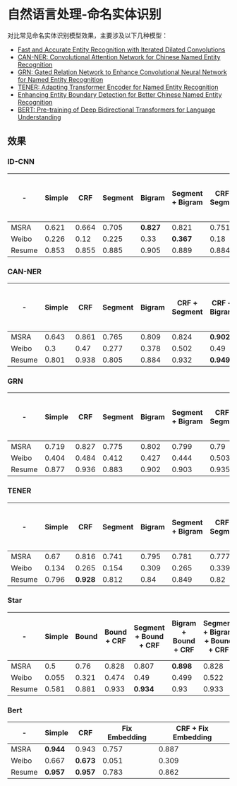 # 自然语言处理-命名实体识别

对比常见命名实体识别模型效果，主要涉及以下几种模型：

- [Fast and Accurate Entity Recognition with Iterated Dilated Convolutions](https://arxiv.org/pdf/1702.02098.pdf)
- [CAN-NER: Convolutional Attention Network for Chinese Named Entity Recognition](https://arxiv.org/pdf/1904.02141.pdf)
- [GRN: Gated Relation Network to Enhance Convolutional Neural Network for Named Entity Recognition](https://arxiv.org/pdf/1907.05611.pdf)
- [TENER: Adapting Transformer Encoder for Named Entity Recognition](https://arxiv.org/pdf/1911.04474.pdf)
- [Enhancing Entity Boundary Detection for Better Chinese Named Entity Recognition](https://aclanthology.org/2021.acl-short.4.pdf)
- [BERT: Pre-training of Deep Bidirectional Transformers for Language Understanding](https://arxiv.org/abs/1810.04805)

## 效果

### ID-CNN

|-|Simple|CRF|Segment|Bigram|Segment + Bigram|CRF + Segment|CRF + Bigram|CRF + Segment + Bigram|CRF + Segment + Bigram + Fix Embedding|
|----|----|----|----|----|----|----|----|----|----|
|MSRA|0.621|0.664|0.705|<b>0.827</b>|0.821|0.751|0.817|0.797|0.683|
|Weibo|0.226|0.12|0.225|0.33|<b>0.367</b>|0.18|0.347|0.305|0.295|
|Resume|0.853|0.855|0.885|0.905|0.889|0.884|0.914|<b>0.921</b>|0.91|

### CAN-NER

|-|Simple|CRF|Segment|Bigram|CRF + Segment|CRF + Bigram|CRF + Segment + Bigram|CRF + Segment + Bigram + RNN|CRF + Segment + Bigram + Fix Embedding|CRF + Segment + Bigram + RNN + Fix Embedding|
|----|----|----|----|----|----|----|----|----|----|----|
|MSRA|0.643|0.861|0.765|0.809|0.824|<b>0.902</b>|0.834|0.839|0.84|0.835|
|Weibo|0.3|0.47|0.277|0.378|0.502|0.49|0.525|0.527|<b>0.528</b>|<b>0.528</b>|
|Resume|0.801|0.938|0.805|0.884|0.932|<b>0.949</b>|0.943|0.937|0.941|0.944|

### GRN

|-|Simple|CRF|Segment|Bigram|Segment + Bigram|CRF + Segment|CRF + Bigram|CRF + Segment + Bigram|CRF + Segment + Bigram + Fix Embedding|
|----|----|----|----|----|----|----|----|----|----|
|MSRA|0.719|0.827|0.775|0.802|0.799|0.79|<b>0.876</b>|0.819|0.822|
|Weibo|0.404|0.484|0.412|0.427|0.444|0.503|0.512|0.536|<b>0.54</b>|
|Resume|0.877|0.936|0.883|0.902|0.903|0.935|0.941|0.942|<b>0.943</b>|

### TENER

|-|Simple|CRF|Segment|Bigram|Segment + Bigram|CRF + Segment|CRF + Bigram|CRF + Segment + Bigram|CRF + Segment + Bigram + Fix Embedding|
|----|----|----|----|----|----|----|----|----|----|
|MSRA|0.67|0.816|0.741|0.795|0.781|0.777|<b>0.876</b>|0.807|0.81|
|Weibo|0.134|0.265|0.154|0.309|0.265|0.339|0|0.235|<b>0.387</b>|
|Resume|0.796|<b>0.928</b>|0.812|0.84|0.849|0.82|0.777|0.891|0.861|

### Star

|-|Simple|Bound|Bound + CRF|Segment + Bound + CRF|Bigram + Bound + CRF|Segment + Bigram + Bound + CRF|Segment + Bigram + Bound + CRF + Fix Embedding|
|----|----|----|----|----|----|----|----|
|MSRA|0.5|0.76|0.828|0.807|<b>0.898</b>|0.828|0.83|
|Weibo|0.055|0.321|0.474|0.49|0.499|0.522|<b>0.528</b>|
|Resume|0.581|0.881|0.933|<b>0.934</b>|0.93|0.933|0.933|

### Bert

|-|Simple|CRF|Fix Embedding|CRF + Fix Embedding|
|----|----|----|----|----|
|MSRA|<b>0.944</b>|0.943|0.757|0.887|
|Weibo|0.667|<b>0.673</b>|0.051|0.309|
|Resume|<b>0.957</b>|<b>0.957</b>|0.783|0.862|
